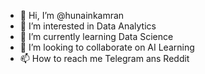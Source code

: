 - 👋 Hi, I’m @hunainkamran
- 👀 I’m interested in Data Analytics
- 🌱 I’m currently learning Data Science
- 💞️ I’m looking to collaborate on AI Learning
- 📫 How to reach me Telegram ans Reddit

<!---
hunainkamran/hunainkamran is a ✨ special ✨ repository because its `README.md` (this file) appears on your GitHub profile.
You can click the Preview link to take a look at your changes.
--->
